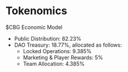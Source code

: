 # Tokenomics

$CBG Economic Model

* Public Distribution: 82.23%
* DAO Treasury: 18.77%, allocated as follows:
  * Locked Operations: 9.385%
  * Marketing & Player Rewards: 5%
  * Team Allocation: 4.385%
